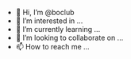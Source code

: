 - 👋 Hi, I’m @boclub
- 👀 I’m interested in ...
- 🌱 I’m currently learning ...
- 💞️ I’m looking to collaborate on ...
- 📫 How to reach me ...

<!---
boclub/boclub is a ✨ special ✨ repository because its `README.md` (this file) appears on your GitHub profile.
You can click the Preview link to take a look at your changes.
--->
